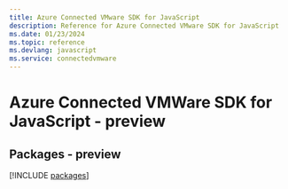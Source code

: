 ```yaml
---
title: Azure Connected VMware SDK for JavaScript
description: Reference for Azure Connected VMware SDK for JavaScript
ms.date: 01/23/2024
ms.topic: reference
ms.devlang: javascript
ms.service: connectedvmware
---
```

# Azure Connected VMWare SDK for JavaScript - preview
## Packages - preview
[!INCLUDE [packages](connected-vmware-index.md)]